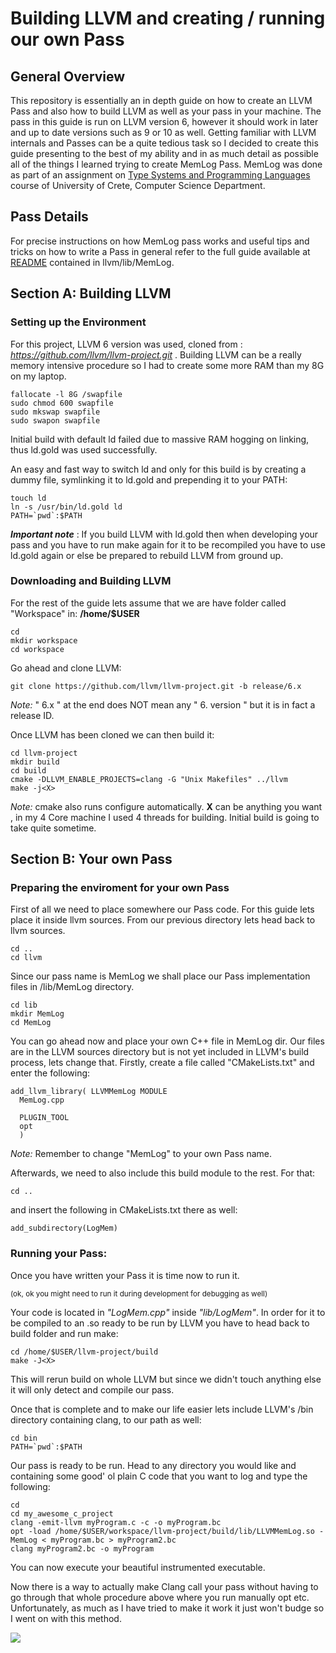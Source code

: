 # Building LLVM and creating / running our own Pass

## __General Overview__
This repository is essentially an in depth guide on how to create an LLVM Pass and also how to build LLVM as well as your pass in your machine. The pass in this guide is run on LLVM version 6, however it should work in later and up to date versions such as 9 or 10 as well. Getting familiar with LLVM internals and Passes can be a quite tedious task so I decided to create this guide presenting to the best of my ability and in as much detail as possible all of the things I learned trying to create MemLog Pass. MemLog was done as part of an assignment on [Type Systems and Programming Languages](https://www.csd.uoc.gr/~hy546/) course of University of Crete, Computer Science Department.

## __Pass Details__
For precise instructions on how MemLog pass works and useful tips and tricks on how to write a Pass in general refer to the full guide available at [README](llvm/lib/MemLog/) contained in llvm/lib/MemLog.

## __Section A: Building LLVM__

### __Setting up the Environment__
For this project, LLVM 6 version was used, cloned from : _https://github.com/llvm/llvm-project.git_ .
Building LLVM can be a really memory intensive procedure so I had to create some more RAM than my 8G on my laptop.

```
fallocate -l 8G /swapfile
sudo chmod 600 swapfile
sudo mkswap swapfile
sudo swapon swapfile
```
Initial build with default ld failed due to massive RAM hogging on linking, thus ld.gold was used successfully.

An easy and fast way to switch ld and only for this build is by creating a dummy file, symlinking it to ld.gold and prepending it to your PATH:

```
touch ld
ln -s /usr/bin/ld.gold ld
PATH=`pwd`:$PATH
```
 __*Important note*__ : If you build LLVM with ld.gold then when developing your pass and you have to run make again for it to be recompiled you have to use ld.gold again or else be prepared to rebuild LLVM from ground up.


### __Downloading and Building LLVM__
For the rest of the guide lets assume that we are have folder called "Workspace" in:  __/home/$USER__

```
cd
mkdir workspace
cd workspace
```

Go ahead and clone LLVM:

```
git clone https://github.com/llvm/llvm-project.git -b release/6.x
```
_Note:_ " 6.x " at the end does NOT mean any " 6. version " but it is in fact a release ID.

Once LLVM has been cloned we can then build it:
```
cd llvm-project
mkdir build
cd build
cmake -DLLVM_ENABLE_PROJECTS=clang -G "Unix Makefiles" ../llvm
make -j<X>
```
_Note:_ cmake also runs configure automatically. __X__ can be anything you want , in my 4 Core machine I used 4 threads for building. Initial build is going to take quite sometime.

## Section B: Your own Pass
### __Preparing the enviroment for your own Pass__

First of all we need to place somewhere our Pass code. For this guide lets place it inside llvm sources. 
From our previous directory lets head back to llvm sources.

```
cd ..
cd llvm
```
Since our pass name is MemLog we shall place our Pass implementation files in /lib/MemLog directory.

```
cd lib
mkdir MemLog
cd MemLog
```
You can go ahead now and place your own C++ file in MemLog dir.
Our files are in the LLVM sources directory but is not yet included in LLVM's build process, lets change that. Firstly, create a file called "CMakeLists.txt" and enter the following:
```
add_llvm_library( LLVMMemLog MODULE
  MemLog.cpp

  PLUGIN_TOOL
  opt
  )
```
_Note:_ Remember to change "MemLog" to your own Pass name.

Afterwards, we need to also include this build module to the rest. For that:
```
cd ..
```
and insert the following in CMakeLists.txt there as well:
```
add_subdirectory(LogMem)
```

### __Running your Pass:__

Once you have written your Pass it is time now to run it. 

<sup>(ok, ok  you might need to run it during development for debugging as well)</sup>

Your code is located in _"LogMem.cpp"_ inside _"lib/LogMem"_. In order for it to be compiled to an .so ready to be run by LLVM you have to head back to build folder and run make:

```
cd /home/$USER/llvm-project/build
make -J<X>
```
This will rerun build on whole LLVM but since we didn't touch anything else it will only detect and compile our pass.

Once that is complete and to make our life easier lets include LLVM's /bin directory containing clang, to our path as well:

```
cd bin
PATH=`pwd`:$PATH
```

Our pass is ready to be run. Head to any directory you would like and containing some good' ol plain C code that you want to log and type the following:
```
cd 
cd my_awesome_c_project
clang -emit-llvm myProgram.c -c -o myProgram.bc
opt -load /home/$USER/workspace/llvm-project/build/lib/LLVMMemLog.so -MemLog < myProgram.bc > myProgram2.bc
clang myProgram2.bc -o myProgram
```
You can now execute your beautiful instrumented executable.

Now there is a way to actually make Clang call your pass without having to go through that whole procedure above where you run manually opt etc. Unfortunately, as much as I have tried to make it work it just won't budge so I went on with this method.

![](https://thumbs.gfycat.com/AdorableGrizzledAdmiralbutterfly-max-1mb.gif)
